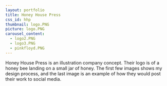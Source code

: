 ```yaml
---
layout: portfolio
title: Honey House Press
css_id: hhp
thumbnail: logo.PNG
picture: logo.PNG
carousel_content:
  - logo2.PNG
  - logo3.PNG
  - pinkfloyd.PNG
---
```

Honey House Press is an illustration company concept. Their logo is of a honey bee landing on a small jar of honey. The first few images shows my design process, and the last image is an example of how they would post their work to social media.
